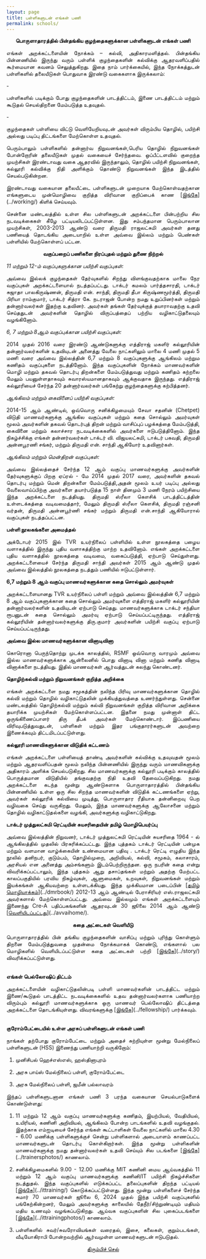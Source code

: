 ```yaml
---
layout: page
title: பள்ளிகளுடன் எங்கள் பணி
permalink: schools/
---
```


<p style="text-align: center;"><strong>பொருளாதாரத்தில் பின்தங்கிய குழந்தைகளுக்கான பள்ளிகளுடன் எங்கள் பணி</strong></p>

<p style="text-align:justify; text-justify: inter-word">எங்கள் அறக்கட்டளையின்  நோக்கம் – கல்வி, அதிகாரமளித்தல்.  பின்தங்கிய பின்னணியில் இருந்து வரும் பள்ளிக் குழந்தைகளின் கல்விக்கு ஆதரவளிப்பதில் கூர்மையான கவனம் செலுத்துகிறது. இதை நாம் பார்க்கையில், இந்த நோக்கத்துடன் பள்ளிகளில் தலையீடுகள் பொதுவாக இரண்டு வகைகளாக இருக்கலாம்:</p>
 - <p style="text-align:justify; text-justify: inter-word">பள்ளிகளில் படிக்கும் போது குழந்தைகளின் பாடத்திட்டம், இணை பாடத்திட்டம் மற்றும் கூடுதல் செயல்திறனை மேம்படுத்த உதவுதல்.</p>
 - <p style="text-align:justify; text-justify: inter-word">குழந்தைகள் பள்ளியை விட்டு வெளியேறியவுடன் அவர்கள் விரும்பிய தொழில், பயிற்சி அல்லது படிப்பு திட்டங்களை மேற்கொள்ள உதவுதல்.</p>
<p style="text-align:justify; text-justify: inter-word">பெரும்பாலும் பள்ளிகளில் தன்னார்வ நிறுவனங்கள்,பெரிய தொழில்  நிறுவனங்கள் போன்றோரின்  தலையீடுகள்  முதல் வகையைச் சேர்ந்தவை. ஒப்பீட்டளவில் குறைந்த முயற்சிகள் இரண்டாவது வகை ஆதரவில் இருந்தாலும், தொழில் பயிற்சி நிறுவனங்கள்,   கல்லூரி கல்விக்கு நிதி அளிக்கும் தொண்டு நிறுவனங்கள் இந்த இடத்தில் செயல்படுகின்றன.</p>

<p style="text-align:justify; text-justify: inter-word">இரண்டாவது வகையான தலையீட்டை பள்ளிகளுடன் முறையாக மேற்கொள்வதற்கான எங்களுடைய முன்மொழிவை குறித்த விரிவான குறிப்பைக் காண [<span style="text-decoration: underline">இங்கே</span>](../working/) கிளிக் செய்யவும்.</p>

<p style="text-align:justify; text-justify: inter-word">சென்னை மண்டலத்தில் உள்ள சில பள்ளிகளுடன் அறக்கட்டளை பின்பற்றிய சில நடவடிக்கைகள் கீழே பட்டியலிடப்பட்டுள்ளன. இது சம்பந்தமான பெரும்பாலான முயற்சிகள், 2003-2013 ஆண்டு வரை திருமதி ராஜலட்சுமி அவர்கள் தனது பணியைத் தொடங்கிய அடையாறில் உள்ள அவ்வை இல்லம் மற்றும் பெண்கள் பள்ளியில் மேற்கொள்ளப் பட்டன.</p>

<p style="text-align: center;"><strong>வகுப்பறைப் பணிகளை நிரப்புதல் மற்றும் துணை நிற்றல்</strong></p>

<em>11 மற்றும் 12-ம் வகுப்புகளுக்கான பயிற்சி வகுப்புகள்:</em>
<br>

<p style="text-align:justify; text-justify: inter-word">அவ்வை இல்லக் குழந்தைகள் தேர்வுகளில் சிறந்து விளங்குவதற்காக மாலை நேர வகுப்புகள்  அறக்கட்டளையால் நடத்தப்பட்டது. டாக்டர் கமலம் பார்த்தசாரதி, டாக்டர் சுஜாதா பாலகிருஷ்ணன், திருமதி என். சாந்தி, திருமதி தீபா கிருஷ்ணமூர்த்தி, திருமதி பிரியா ராம்குமார், டாக்டர் சித்ரா கே. நடராஜன் போன்ற நமது உறுப்பினர்கள் மற்றும் தன்னார்வலர்கள் இதற்கு உதவினர். அவர்கள் தங்கள்  தேர்வுக்குத் தயாராவதற்கு உதவி செய்ததுடன் அவர்களின் தொழில் விருப்பத்தைப் பற்றிய வழிகாட்டுதலையும் வழங்கினோம்.</p>

<em>6, 7 மற்றும் 8ஆம் வகுப்புக்கான பயிற்சி வகுப்புகள்:</em>
<br>

<p style="text-align:justify; text-justify: inter-word">2014 முதல் 2016 வரை இரண்டு ஆண்டுகளுக்கு எத்திராஜ் மகளிர் கல்லூரியின் தன்னார்வலர்களின் உதவியுடன் அனைத்து வேலை நாட்களிலும் மாலை 4 மணி முதல் 5 மணி வரை அவ்வை இல்லத்தின் 6,7 மற்றும் 8 வகுப்புகளுக்கு ஆங்கிலம் மற்றும கணிதம் வகுப்புகளை நடத்தினோம்.  இந்த வகுப்புகளின் நோக்கம் மாணவர்களின் மொழி மற்றும் தகவல் தொடர்பு திறன்களை மேம்படுத்துவது மற்றும் கணிதம் கற்றலை மேலும் பயனுள்ளதாகவும் சுவாரஸ்யமானதாகவும் ஆக்குவதாக இருந்தது. எத்திராஜ் கல்லூரியைச் சேர்ந்த 20 தன்னார்வலர்கள் பங்கேற்று குழந்தைகளுக்கு கற்பித்தனர்.</p>

<em>ஆங்கிலம் மற்றும் கைவினைப் பயிற்சி வகுப்புகள்:</em>
<br>

<p style="text-align:justify; text-justify: inter-word">2014-15 ஆம் ஆண்டில், ஒவ்வொரு சனிக்கிழமையும் சேவா சதனின் (Chetpet) விடுதி மாணவர்களுக்கு ஆங்கில வகுப்புகள் மற்றும் கதை சொல்லும் அமர்வுகள் மூலம் அவர்களின் தகவல் தொடர்புத் திறன் மற்றும் வாசிப்புப் பழக்கத்தை மேம்படுத்தி, கைவினை மற்றும் கலாச்சார நடவடிக்கைகளில் அவர்களை ஈடுபடுத்தினோம். இந்த நிகழ்ச்சிக்கு எங்கள் தன்னர்வலர்கள்  டாக்டர் வி. விஜயலட்சுமி, டாக்டர் பகவதி, திருமதி அன்னபூரணி சங்கர், மற்றும் திருமதி என். சாந்தி ஆகியோர் உதவினார்கள்.</p>

<em>ஆங்கிலம் மற்றும் மென்திறன் வகுப்புகள்:</em>
<br>

<p style="text-align:justify; text-justify: inter-word">அவ்வை இல்லத்தைச் சேர்ந்த 12 ஆம் வகுப்பு மாணவர்களுக்கு அவர்களின் தேர்வுகளுக்குப் பிறகு ஏப்ரல் - மே 2014 முதல் 2017 வரை, அவர்களின் தகவல் தொடர்பு மற்றும் மென் திறன்களை மேம்படுத்தி,அதன் மூலம் உயர் படிப்பு அல்லது வேலைவாய்ப்பிற்கு அவர்களை தயார்படுத்த  15 நாள் தினமும் 3 மணி நேரம் பயிற்சியை இந்த அறக்கட்டளை நடத்தியது. திருமதி ஸ்ரீலா கௌசிக் பாடத்திட்டத்தின் உள்ளடக்கத்தை வடிவமைத்தார், மேலும் திருமதி ஸ்ரீலா கௌசிக், திருமதி ரஞ்சனி வர்தன், திருமதி அன்னபூர்ணி சங்கர் மற்றும் திருமதி என்.சாந்தி ஆகியோரால் வகுப்புகள் நடத்தப்பட்டன.</p>

<strong>பள்ளி நூலகங்களை அமைத்தல்</strong>
<br>

<p style="text-align:justify; text-justify: inter-word">அக்டோபர் 2015 இல் TVR உயர்நிலைப் பள்ளியில் உள்ள நூலகத்தை பழைய வளாகத்தில் இருந்து புதிய வளாகத்திற்கு மாற்ற உதவினோம். எங்கள் அறக்கட்டளை புதிய வளாகத்தில் நூலகத்தை வடிவமை, வகைப்படுத்தி, ஏற்பாடு செய்துள்ளது. அறக்கட்டளையைச் சேர்ந்த திருமதி சாந்தி அவர்கள் 2015 ஆம் ஆண்டு முதல் அவ்வை இல்லத்தில் நூலகத்தை  நடத்தும் பணியில் ஈடுபட்டுள்ளார்.</p>

<strong>6,7 மற்றும் 8 ஆம் வகுப்பு மாணவர்களுக்கான கதை சொல்லும் அமர்வுகள்</strong>
<br>

<p style="text-align:justify; text-justify: inter-word">அறக்கட்டளையானது TVR உயர்நிலைப் பள்ளி மற்றும் அவ்வை இல்லத்தின் 6,7 மற்றும் 8 ஆம் வகுப்புகளுக்கான கதை சொல்லும் அமர்வுகளை எத்திராஜ் மகளிர் கல்லூரியின் தன்னார்வலர்களின் உதவியுடன் ஏற்பாடு செய்தது. மாணவர்களுக்காக டாக்டர் சந்தியா ரூபனுடன் கதை சொல்லும் அமர்வு ஏற்பாடு செய்யப்பட்டிருந்தது. எத்திராஜ் கல்லூரியின் தன்னார்வலர்களுக்கு திரு.குமார் அவர்களின் பயிற்சி வகுப்பு ஏற்பாடு செய்யப்பட்டிருந்தது.</p>

<strong>அவ்வை இல்ல மாணவர்களுக்கான வினாடிவினா</strong>
<br>

<p style="text-align:justify; text-justify: inter-word">கொரொனா பெருந்தொற்று முடக்க காலத்தில், RSMF  ஒவ்வொரு வாரமும் அவ்வை இல்ல மாணவர்களுக்காக ஆன்லைனில் பொது வினாடி வினா மற்றும் கணித வினாடி வினாக்களை நடத்தியது. இதில் மாணவர்கள் ஆர்வத்துடன் கலந்து கொண்டனர்.</p>

<strong>தொழிற்கல்வி மற்றும் நிறுவனங்கள் குறித்த அறிக்கை</strong>
<br>

<p style="text-align:justify; text-justify: inter-word">எங்கள் அறக்கட்டளை நமது சமூகத்தின் நலிந்த பிரிவு மாணவர்களுக்கான தொழில் கல்வி மற்றும் தொழில் வழிகாட்டுதலின் முக்கியத்துவத்தை உணர்ந்துள்ளது. சென்னை மண்டலத்தில் தொழிற்கல்வி மற்றும் கல்வி நிறுவனங்கள் குறித்த விரிவான அறிக்கை தயாரிக்க முயற்சிகள் மேற்கொள்ளப்பட்டன.  இதனை நமது முன்னாள் திட்ட ஒருங்கிணைப்பாளர் திரு தீபக் அவர்கள் மேற்கொண்டார். இப்பணியை விரிவுபடுத்துவதுடன், பள்ளிகள் மற்றும் இதர பங்குதாரர்களுடன் அவற்றை இணைக்கவும் திட்டமிடப்பட்டுள்ளது.</p>

<strong>கல்லூரி மாணவிகளுக்கான விடுதிக் கட்டணம்</strong>
<br>

<p style="text-align:justify; text-justify: inter-word">எங்கள் அறக்கட்டளை பள்ளியைத் தாண்டி அவர்களின் கல்விக்கு உதவுவதன் மூலம் மற்றும் ஆதரவளிப்பதன் மூலம் நலிந்த  பின்னணியில் இருந்து வரும் மாணவிகளுக்கு அதிகாரம் அளிக்க செயல்படுகிறது. சில மாணவர்களுக்கு கல்லூரி படிக்கும் காலத்தில் பொருத்தமான விடுதியில் தங்குவதற்கு நிதி உதவி தேவைப்படுகிறது. நமது அறக்கட்டளை கடந்த மூன்று ஆண்டுகளாக பொருளாதாரத்தில் பின்தங்கிய பின்னணியில் உள்ள ஒரு சில சிறந்த மாணவர்களின் விடுதிக் கட்டணங்களை ஏற்று, அவர்கள் கல்லூரிக் கல்வியை முடித்து, பொருளாதார ரீதியாக தன்னிறைவு பெற வழிவகை செய்து வருகிறது. மேலும், இந்த மாணவர்களுக்கு ஆலோசனை மற்றும் தொழில் வழிகாட்டுதல்களை வழங்கி, அவர்களுக்கு வழிகாட்டுகிறது.</p>

<strong>டாக்டர் முத்துலட்சுமி ரெட்டியின் சுயசரிதையின் தமிழ் மொழிபெயர்ப்பு</strong>
<br>

<p style="text-align:justify; text-justify: inter-word">அவ்வை இல்லத்தின் நிறுவனர், டாக்டர் முத்துலட்சுமி ரெட்டியின் சுயசரிதை 1964 - ல் ஆங்கிலத்தில் முதலில் பிரசுரிக்கப்பட்டது. இந்த புத்தகம்  டாக்டர் ரெட்டியின் பன்முக மற்றும் வளமான வாழ்க்கையின் உண்மையான பதிவு . டாக்டர் ரெட்டி எழுதிய இந்த நூலில் தனிநபர், குடும்பம், தொழில்முறை, அறிவியல், கல்வி, சமூகம், கலாசாரம், அரசியல் என அனைத்து அம்சங்களும் இடம்பெற்றிருந்தன. ஒரு நபரின் கதை என்று விவரிக்கப்பட்டாலும், இந்த புத்தகம் ஆறு தசாப்தங்கள் மற்றும் அதற்கு மேற்பட்ட காலப்பகுதியில் பரவிய நிகழ்வுகள், ஆளுமைகள், உறவுகள், நிறுவனங்கள் மற்றும் இயக்கங்கள் ஆகியவற்றை உள்ளடக்கியது. இந்த முக்கியமான படைப்பின் [<span style="text-decoration: underline">தமிழ் மொழியாக்கம்</span>](../dmrbook/) 2012-13 ஆம் ஆண்டில் பேராசிரியர் எஸ்.ராஜலட்சுமி அவர்களால் மேற்கொள்ளப்பட்டது. அவ்வை இல்லமும் எங்கள் அறக்கட்டளையும் இணைந்து Cre-A பதிப்பகங்களின் ஆதரவுடன் 30 ஜூலை  2014 ஆம் ஆண்டு  [<span style="text-decoration: underline">வெளியிடப்பட்டது</span>](../avvaihome/).</p>

<p style="text-align: center;"><strong>கதை அட்டைகள் வெளியீடு</strong></p>

<p style="text-align:justify; text-justify: inter-word">பொருளாதாரத்தில் பின் தங்கிய  குழந்தைகளின் வாசிப்பு மற்றும் புரிந்து கொள்ளும் திறனை மேம்படுத்துவதை முதன்மை நோக்கமாகக் கொண்டு, எங்களால் பல மொழிகளில் வெளியிடப்பட்டுள்ள கதை அட்டைகள்  பற்றி  [<span style="text-decoration: underline">இங்கே</span>](../story/) விவரிக்கப்பட்டுள்ளது.</p>

<br>
<strong>எங்கள் பெல்லோஷிப் திட்டம்</strong>
<br>

<p style="text-align:justify; text-justify: inter-word">அறக்கட்டளையின் வழிகாட்டுதலின்படி பள்ளி மாணவர்களின் பாடத்திட்ட மற்றும் இணை/கூடுதல் பாடத்திட்ட நடவடிக்கைகளில் உதவ தன்னார்வலர்களாக பணியாற்ற விரும்பும் கல்லூரி மாணவர்களுக்காக ஒரு மாணவர் பெல்லோஷிப் திட்டத்தை அறக்கட்டளை தொடங்கியுள்ளது. விவரங்களுக்கு [<span style="text-decoration: underline">இங்கே</span>](../fellowship/) பார்க்கவும்.</p>

<br>
<strong>குரோம்பேட்டையில் உள்ள அரசுப் பள்ளிகளுடன் எங்கள் பணி</strong>
<br>

<p style="text-align:justify; text-justify: inter-word">நாங்கள் தற்போது குரோம்பேட்டை மற்றும் அதைச் சுற்றியுள்ள மூன்று மேல்நிலைப் பள்ளிகளுடன் (HSS) இணைந்து பணியாற்றி வருகிறோம்:</p>

1. <p style="text-align:justify; text-justify: inter-word">முனிசிபல் ஹெச்எஸ்எஸ், ஹஸ்தினாபுரம்</p>
2. <p style="text-align:justify; text-justify: inter-word">அரசு பாய்ஸ் மேல்நிலைப் பள்ளி, குரோம்பேட்டை</p>
3. <p style="text-align:justify; text-justify: inter-word">அரசு மேல்நிலைப் பள்ளி, ஜமீன் பல்லாவரம்</p>

<p style="text-align:justify; text-justify: inter-word">இந்தப் பள்ளிகளுடனான எங்கள் பணி 3 பரந்த வகையான செயல்பாடுகளைக் கொண்டுள்ளது:</p>

1. <p style="text-align:justify; text-justify: inter-word">11 மற்றும் 12 ஆம் வகுப்பு மாணவர்களுக்கு கணிதம், இயற்பியல், வேதியியல், உயிரியல், கணினி அறிவியல், ஆங்கிலம் போன்ற பாடங்களில் உதவி வழங்குதல். இதற்காக எம்ஐடியைச் சேர்ந்த எங்கள் கூட்டாளிகள் வேலை நாட்களில் மாலை 4.30 - 6.00 மணிக்கு பள்ளிகளுக்குச் சென்று பள்ளிகளால் அடையாளம் காணப்பட்ட மாணவர்களுடன் தொடர்பு கொள்கிறார்கள். இந்த மூன்று பள்ளிகளின் மாணவர்களுக்கு நமது தன்னார்வலர்கள் உதவி செய்யும் சில படங்களை [<span style="text-decoration: underline">இங்கே</span>](../trainersphotos/) காணலாம்.</p>

2. <p style="text-align:justify; text-justify: inter-word">சனிக்கிழமைகளில் 9.00 - 12.00 மணிக்கு MIT கணினி மைய ஆய்வகத்தில் 11 மற்றும் 12 ஆம் வகுப்பு மாணவர்களுக்கு கணினி/IT பயிற்சி நிகழ்ச்சிகளை நடத்துதல். இந்த வகுப்புகளில் எடுக்கப்பட்ட தலைப்புகளின் திறந்த பட்டியல் [<span style="text-decoration: underline">இங்கே</span>](../ittraining/) கொடுக்கப்பட்டுள்ளது. இந்த மூன்று பள்ளிகளைச் சேர்ந்த சுமார் 70 மாணவர்கள் ஜூலை 6, 2024 முதல் இந்த பயிற்சி வகுப்புகளில் பங்கேற்கின்றனர், மேலும் அவர்களுக்கு காலையில் தேநீர்/சிற்றுண்டியும் மதியம் மதிய உணவும் வழங்கப்படுகிறது. ஆய்வக வகுப்புகளின் சில புகைப்படங்களை [<span style="text-decoration: underline">இங்கே</span>](../ittrainingphotos/) காணலாம்.</p>

3. <p style="text-align:justify; text-justify: inter-word">பள்ளிகளில் சுவர்/சுவரோவியங்கள் வரைதல், இசை, கலைகள், குறும்படங்கள், வீடியோகிராபி போன்றவற்றில் ஆர்வமுள்ள மாணவர்களுடன் ஈடுபடுதல்.</p>

<p style="text-align: center;"><a href="#" onClick="history.go(-1)">திரும்பிச் செல்</a></p>
